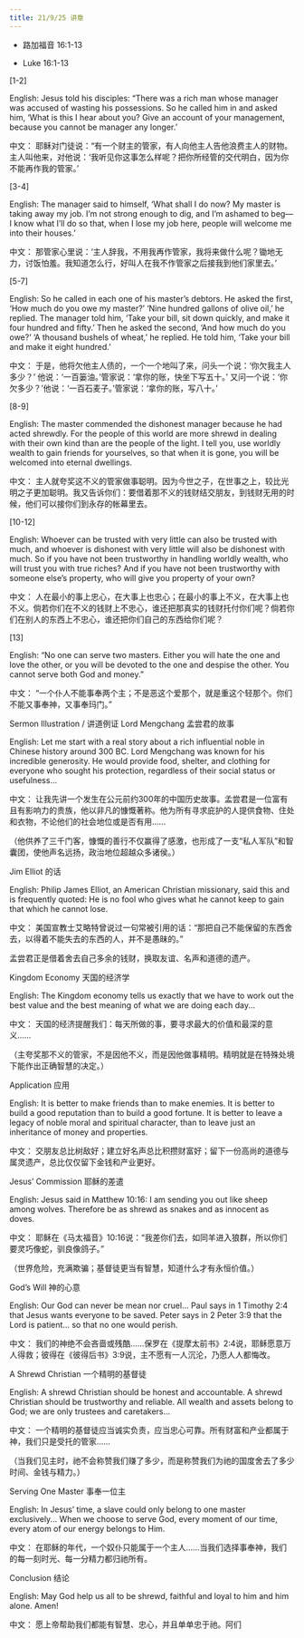 ```yaml
---
title: 21/9/25 讲章
---
```


* 路加福音 16:1-13

* Luke 16:1-13

[1-2]

English:
Jesus told his disciples: “There was a rich man whose manager was accused of wasting his possessions. So he called him in and asked him, ‘What is this I hear about you? Give an account of your management, because you cannot be manager any longer.’

中文：
耶稣对门徒说：“有一个财主的管家，有人向他主人告他浪费主人的财物。主人叫他来，对他说：‘我听见你这事怎么样呢？把你所经管的交代明白，因为你不能再作我的管家。’

[3-4]

English:
The manager said to himself, ‘What shall I do now? My master is taking away my job. I’m not strong enough to dig, and I’m ashamed to beg— I know what I’ll do so that, when I lose my job here, people will welcome me into their houses.’

中文：
那管家心里说：‘主人辞我，不用我再作管家，我将来做什么呢？锄地无力，讨饭怕羞。我知道怎么行，好叫人在我不作管家之后接我到他们家里去。’

[5-7]

English:
So he called in each one of his master’s debtors. He asked the first, ‘How much do you owe my master?’
‘Nine hundred gallons of olive oil,’ he replied.
The manager told him, ‘Take your bill, sit down quickly, and make it four hundred and fifty.’
Then he asked the second, ‘And how much do you owe?’
‘A thousand bushels of wheat,’ he replied.
He told him, ‘Take your bill and make it eight hundred.’

中文：
于是，他将欠他主人债的，一个一个地叫了来，问头一个说：‘你欠我主人多少？’
他说：‘一百篓油。’管家说：‘拿你的账，快坐下写五十。’
又问一个说：‘你欠多少？’他说：‘一百石麦子。’管家说：‘拿你的账，写八十。’

[8-9]

English:
The master commended the dishonest manager because he had acted shrewdly. For the people of this world are more shrewd in dealing with their own kind than are the people of the light. I tell you, use worldly wealth to gain friends for yourselves, so that when it is gone, you will be welcomed into eternal dwellings.

中文：
主人就夸奖这不义的管家做事聪明。因为今世之子，在世事之上，较比光明之子更加聪明。我又告诉你们：要借着那不义的钱财结交朋友，到钱财无用的时候，他们可以接你们到永存的帐幕里去。

[10-12]

English:
Whoever can be trusted with very little can also be trusted with much, and whoever is dishonest with very little will also be dishonest with much. So if you have not been trustworthy in handling worldly wealth, who will trust you with true riches? And if you have not been trustworthy with someone else’s property, who will give you property of your own?

中文：
人在最小的事上忠心，在大事上也忠心；在最小的事上不义，在大事上也不义。倘若你们在不义的钱财上不忠心，谁还把那真实的钱财托付你们呢？倘若你们在别人的东西上不忠心，谁还把你们自己的东西给你们呢？

[13]

English:
“No one can serve two masters. Either you will hate the one and love the other, or you will be devoted to the one and despise the other. You cannot serve both God and money.”

中文：
“一个仆人不能事奉两个主；不是恶这个爱那个，就是重这个轻那个。你们不能又事奉神，又事奉玛门。”

Sermon Illustration / 讲道例证
Lord Mengchang 孟尝君的故事

English:
Let me start with a real story about a rich influential noble in Chinese history around 300 BC. Lord Mengchang was known for his incredible generosity. He would provide food, shelter, and clothing for everyone who sought his protection, regardless of their social status or usefulness...

中文：
让我先讲一个发生在公元前约300年的中国历史故事。孟尝君是一位富有且有影响力的贵族，他以非凡的慷慨著称。他为所有寻求庇护的人提供食物、住处和衣物，不论他们的社会地位或是否有用……

（他供养了三千门客，慷慨的善行不仅赢得了感激，也形成了一支“私人军队”和智囊团，使他声名远扬，政治地位超越众多诸侯。）

Jim Elliot 的话

English:
Philip James Elliot, an American Christian missionary, said this and is frequently quoted: He is no fool who gives what he cannot keep to gain that which he cannot lose.

中文：
美国宣教士艾略特曾说过一句常被引用的话：“那把自己不能保留的东西舍去，以得着不能失去的东西的人，并不是愚昧的。”

孟尝君正是借着舍去自己多余的钱财，换取友谊、名声和道德的遗产。

Kingdom Economy 天国的经济学

English:
The Kingdom economy tells us exactly that we have to work out the best value and the best meaning of what we are doing each day...

中文：
天国的经济提醒我们：每天所做的事，要寻求最大的价值和最深的意义……

（主夸奖那不义的管家，不是因他不义，而是因他做事精明。精明就是在特殊处境下能作出正确智慧的决定。）

Application 应用

English:
It is better to make friends than to make enemies. It is better to build a good reputation than to build a good fortune. It is better to leave a legacy of noble moral and spiritual character, than to leave just an inheritance of money and properties.

中文：
交朋友总比树敌好；建立好名声总比积攒财富好；留下一份高尚的道德与属灵遗产，总比仅仅留下金钱和产业更好。

Jesus’ Commission 耶稣的差遣

English:
Jesus said in Matthew 10:16: I am sending you out like sheep among wolves. Therefore be as shrewd as snakes and as innocent as doves.

中文：
耶稣在《马太福音》10:16说：“我差你们去，如同羊进入狼群，所以你们要灵巧像蛇，驯良像鸽子。”

（世界危险，充满欺骗；基督徒更当有智慧，知道什么才有永恒价值。）

God’s Will 神的心意

English:
Our God can never be mean nor cruel... Paul says in 1 Timothy 2:4 that Jesus wants everyone to be saved. Peter says in 2 Peter 3:9 that the Lord is patient... so that no one would perish.

中文：
我们的神绝不会吝啬或残酷……保罗在《提摩太前书》2:4说，耶稣愿意万人得救；彼得在《彼得后书》3:9说，主不愿有一人沉沦，乃愿人人都悔改。

A Shrewd Christian 一个精明的基督徒

English:
A shrewd Christian should be honest and accountable. A shrewd Christian should be trustworthy and reliable. All wealth and assets belong to God; we are only trustees and caretakers...

中文：
一个精明的基督徒应当诚实负责，应当忠心可靠。所有财富和产业都属于神，我们只是受托的管家……

（当我们见主时，祂不会称赞我们赚了多少，而是称赞我们为祂的国度舍去了多少时间、金钱与精力。）

Serving One Master 事奉一位主

English:
In Jesus’ time, a slave could only belong to one master exclusively... When we choose to serve God, every moment of our time, every atom of our energy belongs to Him.

中文：
在耶稣的年代，一个奴仆只能属于一个主人……当我们选择事奉神，我们的每一刻时光、每一分精力都归祂所有。

Conclusion 结论

English:
May God help us all to be shrewd, faithful and loyal to him and him alone. Amen!

中文：
愿上帝帮助我们都能有智慧、忠心，并且单单忠于祂。阿们
